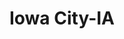 ---
title: Iowa City-IA
slug: iowa-city-ia
f_state:
- cms/state/iowa.md
f_locations:
- cms/payday-loan/check-go-10066.md
- cms/payday-loan/check-into-cash-12792.md
- cms/payday-loan/davis-tom-lynea-entps-llc-15707.md
- cms/payday-loan/fast-cash-17656.md
- cms/payday-loan/fast-cash-17657.md
- cms/payday-loan/fast-cash-express-tax-place-17738.md
- cms/payday-loan/th-e-money-station-27557.md
- cms/payday-loan/university-of-iowa-community-credit-union-28250.md
updated-on: '2024-05-30T13:41:28.615Z'
created-on: '2024-05-30T13:41:28.615Z'
published-on: '2024-05-30T13:54:32.469Z'
f_city: Iowa City
layout: '[city].html'
tags: city
---